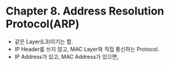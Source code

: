 # Chapter 8. Address Resolution Protocol(ARP)

+ 같은 Layer(L3)이기는 함.
+ IP Header를 쓰지 않고, MAC Layer와 직접 통신하는 Protocol.
+ IP Address가 있고, MAC Address가 있으면, 

